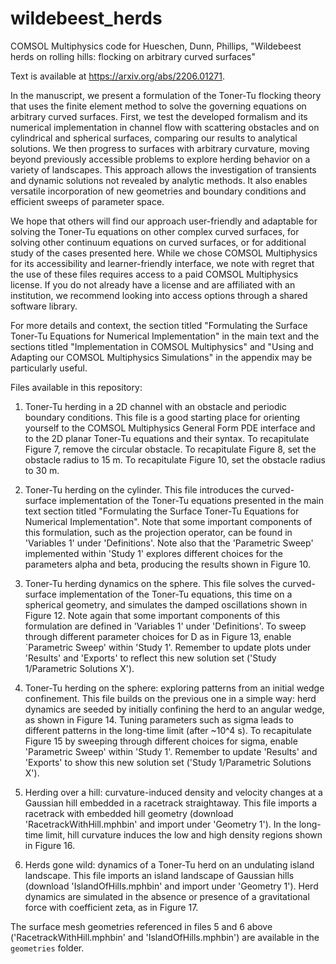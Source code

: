 # wildebeest_herds
COMSOL Multiphysics code for Hueschen, Dunn, Phillips, "Wildebeest herds on rolling hills: flocking on arbitrary curved surfaces"

Text is available at https://arxiv.org/abs/2206.01271. 

In the manuscript, we present a formulation of the Toner-Tu flocking theory that uses the finite element method to solve the governing equations on arbitrary curved surfaces. First, we test the developed formalism and its numerical implementation in channel flow with scattering obstacles and on cylindrical and spherical surfaces, comparing our results to analytical solutions. We then progress to surfaces with arbitrary curvature, moving beyond previously accessible problems to explore herding behavior on a variety of landscapes. This approach allows the investigation of transients and dynamic solutions not revealed by analytic methods. It also enables versatile incorporation of new geometries and boundary conditions and efficient sweeps of parameter space.

We hope that others will find our approach user-friendly and adaptable for solving the Toner-Tu equations on other complex curved surfaces, for solving other continuum equations on curved surfaces, or for additional study of the cases presented here. While we chose COMSOL Multiphysics for its accessibility and learner-friendly interface, we note with regret that the use of these files requires access to a paid COMSOL Multiphysics license. If you do not already have a license and are affiliated with an institution, we recommend looking into access options through a shared software library.

For more details and context, the section titled "Formulating the Surface Toner-Tu Equations for Numerical Implementation" in the main text and the sections titled "Implementation in COMSOL Multiphysics" and "Using and Adapting our COMSOL Multiphysics Simulations" in the appendix may be particularly useful. 

Files available in this repository:

1. Toner-Tu herding in a 2D channel with an obstacle and periodic boundary conditions. This file is a good starting place for orienting yourself to the COMSOL Multiphysics General Form PDE interface and to the 2D planar Toner-Tu equations and their syntax. To recapitulate Figure 7, remove the circular obstacle. To recapitulate Figure 8, set the obstacle radius to 15 m. To recapitulate Figure 10, set the obstacle radius to 30 m.

2. Toner-Tu herding on the cylinder. This file introduces the curved-surface implementation of the Toner-Tu equations presented in the main text section titled "Formulating the Surface Toner-Tu Equations for Numerical Implementation". Note that some important components of this formulation, such as the projection operator, can be found in 'Variables 1' under 'Definitions'. Note also that the 'Parametric Sweep' implemented within 'Study 1' explores different choices for the parameters alpha and beta, producing the results shown in Figure 10.

3. Toner-Tu herding dynamics on the sphere. This file solves the curved-surface implementation of the Toner-Tu equations, this time on a spherical geometry, and simulates the damped oscillations shown in Figure 12. Note again that some important components of this formulation are defined in 'Variables 1' under 'Definitions'. To sweep through different parameter choices for D as in Figure 13, enable `Parametric Sweep' within 'Study 1'. Remember to update plots under 'Results' and 'Exports' to reflect this new solution set ('Study 1/Parametric Solutions X').

4. Toner-Tu herding on the sphere: exploring patterns from an initial wedge confinement. This file builds on the previous one in a simple way: herd dynamics are seeded by initially confining the herd to an angular wedge, as shown in Figure 14. Tuning parameters such as sigma leads to different patterns in the long-time limit (after ~10^4 s). To recapitulate Figure 15 by sweeping through different choices for sigma, enable 'Parametric Sweep' within 'Study 1'. Remember to update 'Results' and 'Exports' to show this new solution set ('Study 1/Parametric Solutions X').

5. Herding over a hill: curvature-induced density and velocity changes at a Gaussian hill embedded in a racetrack straightaway. This file imports a racetrack with embedded hill geometry (download 'RacetrackWithHill.mphbin' and import under 'Geometry 1'). In the long-time limit, hill curvature induces the low and high density regions shown in Figure 16.

6. Herds gone wild: dynamics of a Toner-Tu herd on an undulating island landscape. This file imports an island landscape of Gaussian hills (download 'IslandOfHills.mphbin' and import under 'Geometry 1'). Herd dynamics are simulated in the absence or presence of a gravitational force with coefficient zeta, as in Figure 17.

The surface mesh geometries referenced in files 5 and 6 above ('RacetrackWithHill.mphbin' and 'IslandOfHills.mphbin') are available in the `geometries` folder.
